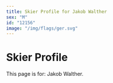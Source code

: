 ```yaml
---
title: Skier Profile for Jakob Walther
sex: "M"
id: "12156"
image: "/img/flags/ger.svg" 
---
```


# Skier Profile

This page is for: Jakob Walther.
    